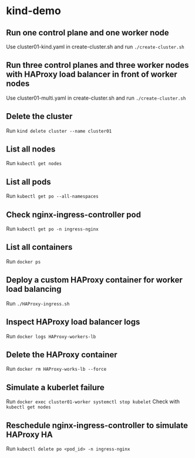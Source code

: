 # kind-demo

## Run one control plane and one worker node
Use cluster01-kind.yaml in create-cluster.sh and run `./create-cluster.sh`

## Run three control planes and three worker nodes with HAProxy load balancer in front of worker nodes
Use cluster01-multi.yaml in create-cluster.sh and run `./create-cluster.sh`

## Delete the cluster
Run `kind delete cluster --name cluster01`

## List all nodes
Run `kubectl get nodes`

## List all pods
Run `kubectl get po --all-namespaces`

## Check nginx-ingress-controller pod
Run `kubectl get po -n ingress-nginx`

## List all containers
Run `docker ps`

## Deploy a custom HAProxy container for worker load balancing
Run `./HAProxy-ingress.sh`

## Inspect HAProxy load balancer logs
Run `docker logs HAProxy-workers-lb`

## Delete the HAProxy container
Run `docker rm HAProxy-works-lb --force`

## Simulate a kuberlet failure
Run `docker exec cluster01-worker systemctl stop kubelet`
Check with `kubectl get nodes`

## Reschedule nginx-ingress-controller to simulate HAProxy HA
Run `kubectl delete po <pod_id> -n ingress-nginx`
